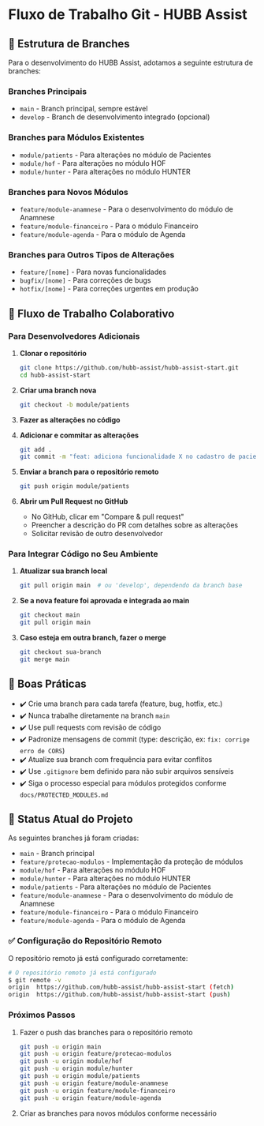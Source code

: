 # Fluxo de Trabalho Git - HUBB Assist

## 🌿 Estrutura de Branches

Para o desenvolvimento do HUBB Assist, adotamos a seguinte estrutura de branches:

### Branches Principais
- `main` - Branch principal, sempre estável
- `develop` - Branch de desenvolvimento integrado (opcional)

### Branches para Módulos Existentes
- `module/patients` - Para alterações no módulo de Pacientes
- `module/hof` - Para alterações no módulo HOF
- `module/hunter` - Para alterações no módulo HUNTER

### Branches para Novos Módulos
- `feature/module-anamnese` - Para o desenvolvimento do módulo de Anamnese
- `feature/module-financeiro` - Para o módulo Financeiro
- `feature/module-agenda` - Para o módulo de Agenda

### Branches para Outros Tipos de Alterações
- `feature/[nome]` - Para novas funcionalidades
- `bugfix/[nome]` - Para correções de bugs
- `hotfix/[nome]` - Para correções urgentes em produção

## 🚀 Fluxo de Trabalho Colaborativo

### Para Desenvolvedores Adicionais

1. **Clonar o repositório**
   ```bash
   git clone https://github.com/hubb-assist/hubb-assist-start.git
   cd hubb-assist-start
   ```

2. **Criar uma branch nova**
   ```bash
   git checkout -b module/patients
   ```

3. **Fazer as alterações no código**

4. **Adicionar e commitar as alterações**
   ```bash
   git add .
   git commit -m "feat: adiciona funcionalidade X no cadastro de pacientes"
   ```

5. **Enviar a branch para o repositório remoto**
   ```bash
   git push origin module/patients
   ```

6. **Abrir um Pull Request no GitHub**
   - No GitHub, clicar em "Compare & pull request"
   - Preencher a descrição do PR com detalhes sobre as alterações
   - Solicitar revisão de outro desenvolvedor

### Para Integrar Código no Seu Ambiente

1. **Atualizar sua branch local**
   ```bash
   git pull origin main  # ou 'develop', dependendo da branch base
   ```

2. **Se a nova feature foi aprovada e integrada ao main**
   ```bash
   git checkout main
   git pull origin main
   ```

3. **Caso esteja em outra branch, fazer o merge**
   ```bash
   git checkout sua-branch
   git merge main
   ```

## 🧠 Boas Práticas

- ✔️ Crie uma branch para cada tarefa (feature, bug, hotfix, etc.)
- ✔️ Nunca trabalhe diretamente na branch `main`
- ✔️ Use pull requests com revisão de código
- ✔️ Padronize mensagens de commit (type: descrição, ex: `fix: corrige erro de CORS`)
- ✔️ Atualize sua branch com frequência para evitar conflitos
- ✔️ Use `.gitignore` bem definido para não subir arquivos sensíveis
- ✔️ Siga o processo especial para módulos protegidos conforme `docs/PROTECTED_MODULES.md`

## 📝 Status Atual do Projeto

As seguintes branches já foram criadas:
- `main` - Branch principal
- `feature/protecao-modulos` - Implementação da proteção de módulos
- `module/hof` - Para alterações no módulo HOF
- `module/hunter` - Para alterações no módulo HUNTER  
- `module/patients` - Para alterações no módulo de Pacientes
- `feature/module-anamnese` - Para o desenvolvimento do módulo de Anamnese
- `feature/module-financeiro` - Para o módulo Financeiro
- `feature/module-agenda` - Para o módulo de Agenda

### ✅ Configuração do Repositório Remoto

O repositório remoto já está configurado corretamente:
```bash
# O repositório remoto já está configurado
$ git remote -v
origin  https://github.com/hubb-assist/hubb-assist-start (fetch)
origin  https://github.com/hubb-assist/hubb-assist-start (push)
```

### Próximos Passos

1. Fazer o push das branches para o repositório remoto
   ```bash
   git push -u origin main
   git push -u origin feature/protecao-modulos
   git push -u origin module/hof
   git push -u origin module/hunter
   git push -u origin module/patients
   git push -u origin feature/module-anamnese
   git push -u origin feature/module-financeiro
   git push -u origin feature/module-agenda
   ```

2. Criar as branches para novos módulos conforme necessário 